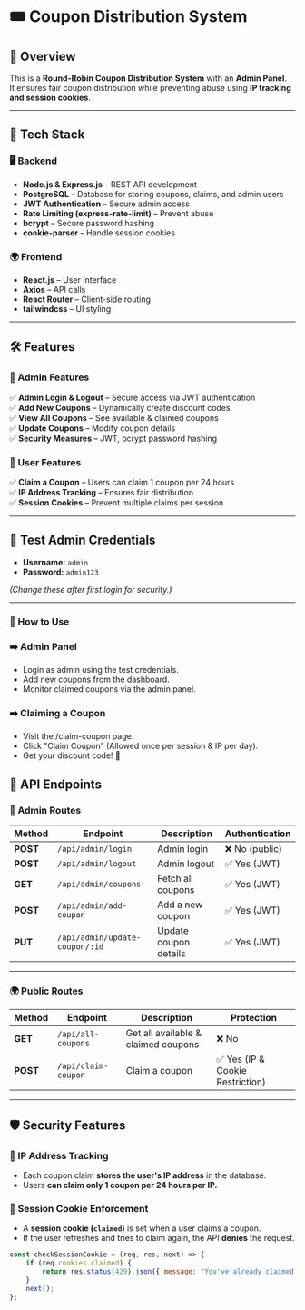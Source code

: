 # 🎟️ Coupon Distribution System

## 📖 Overview  
This is a **Round-Robin Coupon Distribution System** with an **Admin Panel**.  
It ensures fair coupon distribution while preventing abuse using **IP tracking and session cookies**.  

---

## 🚀 Tech Stack  

### 🖥 Backend  
- **Node.js & Express.js** – REST API development  
- **PostgreSQL** – Database for storing coupons, claims, and admin users  
- **JWT Authentication** – Secure admin access  
- **Rate Limiting (express-rate-limit)** – Prevent abuse  
- **bcrypt** – Secure password hashing  
- **cookie-parser** – Handle session cookies  

### 🌍 Frontend  
- **React.js** – User Interface  
- **Axios** – API calls  
- **React Router** – Client-side routing  
- **tailwindcss** – UI styling  

---

## 🛠 Features  

### 🔹 Admin Features  
✅ **Admin Login & Logout** – Secure access via JWT authentication  
✅ **Add New Coupons** – Dynamically create discount codes  
✅ **View All Coupons** – See available & claimed coupons  
✅ **Update Coupons** – Modify coupon details  
✅ **Security Measures** – JWT, bcrypt password hashing  

### 🔹 User Features  
✅ **Claim a Coupon** – Users can claim 1 coupon per 24 hours  
✅ **IP Address Tracking** – Ensures fair distribution  
✅ **Session Cookies** – Prevent multiple claims per session  

---

## 🔑 Test Admin Credentials  
- **Username:** `admin`  
- **Password:** `admin123`  

_(Change these after first login for security.)_  

---
### 📌 How to Use
### ➡️ Admin Panel
- Login as admin using the test credentials.
- Add new coupons from the dashboard.
- Monitor claimed coupons via the admin panel.
### ➡️ Claiming a Coupon
- Visit the /claim-coupon page.
- Click "Claim Coupon" (Allowed once per session & IP per day).
- Get your discount code! 🎉
## 📡 API Endpoints  

### 🔐 Admin Routes  

| Method | Endpoint | Description | Authentication |
|--------|----------|-------------|---------------|
| **POST** | `/api/admin/login` | Admin login | ❌ No (public) |
| **POST** | `/api/admin/logout` | Admin logout | ✅ Yes (JWT) |
| **GET** | `/api/admin/coupons` | Fetch all coupons | ✅ Yes (JWT) |
| **POST** | `/api/admin/add-coupon` | Add a new coupon | ✅ Yes (JWT) |
| **PUT** | `/api/admin/update-coupon/:id` | Update coupon details | ✅ Yes (JWT) |

---

### 🌍 Public Routes  

| Method | Endpoint | Description | Protection |
|--------|----------|-------------|------------|
| **GET** | `/api/all-coupons` | Get all available & claimed coupons | ❌ No |
| **POST** | `/api/claim-coupon` | Claim a coupon | ✅ Yes (IP & Cookie Restriction) |

---

## 🛡 Security Features  

### 🔹 IP Address Tracking  
- Each coupon claim **stores the user's IP address** in the database.  
- Users **can claim only 1 coupon per 24 hours per IP.**  

### 🔹 Session Cookie Enforcement  
- A **session cookie (`claimed`)** is set when a user claims a coupon.  
- If the user refreshes and tries to claim again, the API **denies** the request.  

```javascript
const checkSessionCookie = (req, res, next) => {
    if (req.cookies.claimed) {
        return res.status(429).json({ message: "You've already claimed a coupon in this session." });
    }
    next();
};
